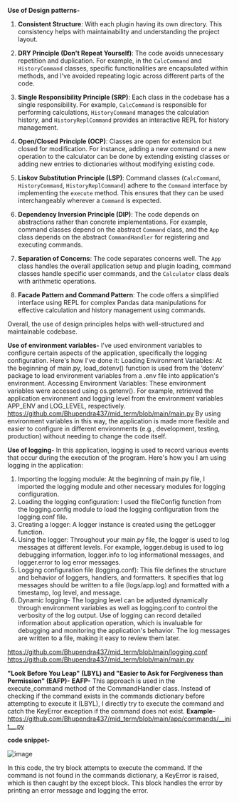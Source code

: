 **Use of Design patterns-**
1. **Consistent Structure**: With each plugin having its own directory. This consistency helps with maintainability and understanding the project layout.

2. **DRY Principle (Don't Repeat Yourself)**: The code avoids unnecessary repetition and duplication. For example, in the `CalcCommand` and `HistoryCommand` classes, specific functionalities are encapsulated within methods, and I’ve avoided repeating logic across different parts of the code.

3. **Single Responsibility Principle (SRP)**: Each class in the codebase has a single responsibility. For example, `CalcCommand` is responsible for performing calculations, `HistoryCommand` manages the calculation history, and `HistoryReplCommand` provides an interactive REPL for history management.

4. **Open/Closed Principle (OCP)**: Classes are open for extension but closed for modification. For instance, adding a new command or a new operation to the calculator can be done by extending existing classes or adding new entries to dictionaries without modifying existing code.

5. **Liskov Substitution Principle (LSP)**: Command classes (`CalcCommand`, `HistoryCommand`, `HistoryReplCommand`) adhere to the `Command` interface by implementing the `execute` method. This ensures that they can be used interchangeably wherever a `Command` is expected.

6. **Dependency Inversion Principle (DIP)**: The code depends on abstractions rather than concrete implementations. For example, command classes depend on the abstract `Command` class, and the `App` class depends on the abstract `CommandHandler` for registering and executing commands.

7. **Separation of Concerns**: The code separates concerns well. The `App` class handles the overall application setup and plugin loading, command classes handle specific user commands, and the `Calculator` class deals with arithmetic operations.

8. **Facade Pattern and Command Pattern**: The code offers a simplified interface using REPL for complex Pandas data manipulations for effective calculation and history management using commands.

Overall, the use of design principles helps with well-structured and maintainable codebase. 


**Use of environment variables-**
I've used environment variables to configure certain aspects of the application, specifically the logging configuration. Here's how I've done it:
Loading Environment Variables: At the beginning of main.py, load_dotenv() function is used from the ‘dotenv’ package to load environment variables from a .env file into application's environment.
Accessing Environment Variables: These environment variables were accessed using os.getenv(). For example, retrieved the application environment and logging level from the environment variables APP_ENV and LOG_LEVEL, respectively.
https://github.com/Bhupendra437/mid_term/blob/main/main.py
By using environment variables in this way, the application is made more flexible and easier to configure in different environments (e.g., development, testing, production) without needing to change the code itself. 


**Use of logging-**
In this application, logging is used to record various events that occur during the execution of the program. Here's how you I am using logging in the application:
1.	Importing the logging module: At the beginning of main.py file, I imported the logging module and other necessary modules for logging configuration.
2.	Loading the logging configuration: I used the fileConfig function from the logging.config module to load the logging configuration from the logging.conf file.
3.	Creating a logger: A logger instance is created using the getLogger function.
4.	Using the logger: Throughout your main.py file, the logger is used to log messages at different levels. For example, logger.debug is used to log debugging information, logger.info to log informational messages, and logger.error to log error messages.
5.	Logging configuration file (logging.conf): This file defines the structure and behavior of loggers, handlers, and formatters. It specifies that log messages should be written to a file (logs/app.log) and formatted with a timestamp, log level, and message.
6.	Dynamic logging- The logging level can be adjusted dynamically through environment variables as well as logging.conf to control the verbosity of the log output.
Use of logging can record detailed information about application operation, which is invaluable for debugging and monitoring the application's behavior. The log messages are written to a file, making it easy to review them later.

https://github.com/Bhupendra437/mid_term/blob/main/logging.conf
https://github.com/Bhupendra437/mid_term/blob/main/main.py


**"Look Before You Leap" (LBYL) and "Easier to Ask for Forgiveness than Permission" (EAFP)-**
**EAFP-**
This approach is used in the execute_command method of the CommandHandler class. Instead of checking if the command exists in the commands dictionary before attempting to execute it (LBYL), I directly try to execute the command and catch the KeyError exception if the command does not exist.
**Example-**
https://github.com/Bhupendra437/mid_term/blob/main/app/commands/__init__.py

**code snippet-**

![image](https://github.com/Bhupendra437/mid_term/assets/157599950/2530dc83-3ad1-4d8a-9790-055900bd07e8)


In this code, the try block attempts to execute the command. If the command is not found in the commands dictionary, a KeyError is raised, which is then caught by the except block. This block handles the error by printing an error message and logging the error.


